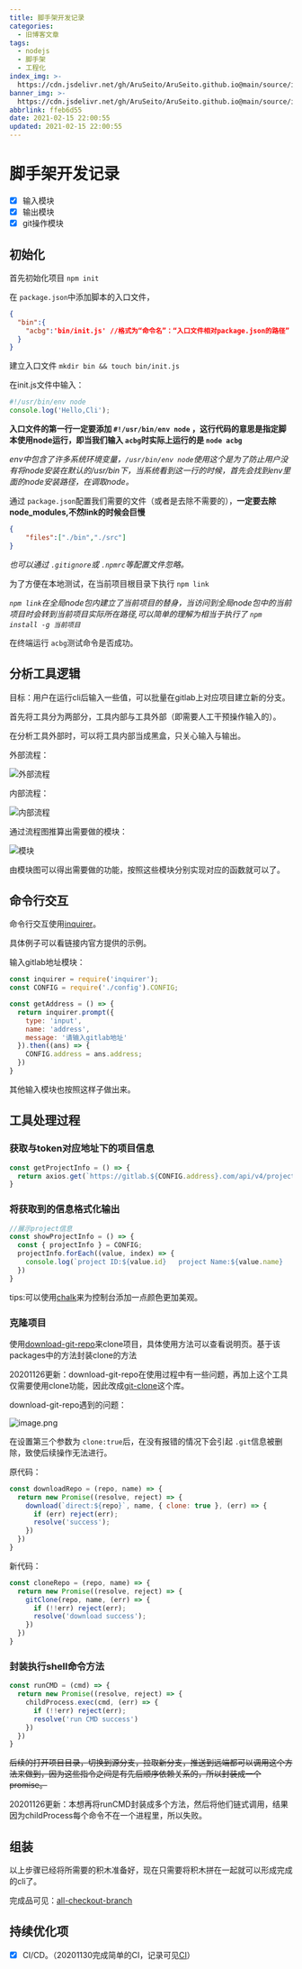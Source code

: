 ```yaml
---
title: 脚手架开发记录
categories:
  - 旧博客文章
tags:
  - nodejs
  - 脚手架
  - 工程化
index_img: >-
  https://cdn.jsdelivr.net/gh/AruSeito/AruSeito.github.io@main/source/img/banner/bg19.jpg
banner_img: >-
  https://cdn.jsdelivr.net/gh/AruSeito/AruSeito.github.io@main/source/img/banner/bg19.jpg
abbrlink: ffeb6d55
date: 2021-02-15 22:00:55
updated: 2021-02-15 22:00:55
---
```

# 脚手架开发记录

* [x] 输入模块
* [x] 输出模块
* [x] git操作模块

## 初始化

首先初始化项目 `npm init`

在 `package.json`中添加脚本的入口文件，

```json
{
  "bin":{
    "acbg":'bin/init.js' //格式为“命令名”：“入口文件相对package.json的路径”
  }
}
```

建立入口文件 `mkdir bin && touch bin/init.js`

在init.js文件中输入：

```javascript
#!/usr/bin/env node
console.log('Hello,Cli');
```

**入口文件的第一行一定要添加 `#!/usr/bin/env node` ，这行代码的意思是指定脚本使用node运行，即当我们输入 `acbg`时实际上运行的是 `node acbg`**

*env中包含了许多系统环境变量，`/usr/bin/env node`使用这个是为了防止用户没有将node安装在默认的/usr/bin下，当系统看到这一行的时候，首先会找到env里面的node安装路径，在调取node。*

通过 `package.json`配置我们需要的文件（或者是去除不需要的），**一定要去除node_modules,不然link的时候会巨慢**

```json
{
	"files":["./bin","./src"]
}
```

*也可以通过 `.gitignore`或 `.npmrc`等配置文件忽略。*

为了方便在本地测试，在当前项目根目录下执行 `npm link`

*`npm link`在全局node包内建立了当前项目的替身，当访问到全局node包中的当前项目时会转到当前项目实际所在路径,可以简单的理解为相当于执行了 `npm install -g 当前项目`*

在终端运行 `acbg`测试命令是否成功。

## 分析工具逻辑

目标：用户在运行cli后输入一些值，可以批量在gitlab上对应项目建立新的分支。

首先将工具分为两部分，工具内部与工具外部（即需要人工干预操作输入的）。

在分析工具外部时，可以将工具内部当成黑盒，只关心输入与输出。

外部流程：

![外部流程](https://chenxiumiao-1252816278.cos.ap-beijing.myqcloud.com/2020/11/24/%E5%A4%96%E9%83%A8%E6%B5%81%E7%A8%8B.png)

内部流程：

![内部流程](https://chenxiumiao-1252816278.cos.ap-beijing.myqcloud.com/2020/11/24/%E5%86%85%E9%83%A8%E6%B5%81%E7%A8%8B.png)

通过流程图推算出需要做的模块：

![模块](https://chenxiumiao-1252816278.cos.ap-beijing.myqcloud.com/2020/11/24/%E6%A8%A1%E5%9D%97.png)

由模块图可以得出需要做的功能，按照这些模块分别实现对应的函数就可以了。

## 命令行交互

命令行交互使用[inquirer](https://www.npmjs.com/package/inquirer)。

具体例子可以看链接内官方提供的示例。

输入gitlab地址模块：

```javascript
const inquirer = require('inquirer');
const CONFIG = require('./config').CONFIG;

const getAddress = () => {
  return inquirer.prompt({
    type: 'input',
    name: 'address',
    message: '请输入gitlab地址'
  }).then((ans) => {
    CONFIG.address = ans.address;
  })
}
```

其他输入模块也按照这样子做出来。

## 工具处理过程

### 获取与token对应地址下的项目信息

```javascript
const getProjectInfo = () => {
  return axios.get(`https://gitlab.${CONFIG.address}.com/api/v4/projects?private_token=${CONFIG.token}`)
}
```

### 将获取到的信息格式化输出

```javascript
//展示project信息
const showProjectInfo = () => {
  const { projectInfo } = CONFIG;
  projectInfo.forEach((value, index) => {
    console.log(`project ID:${value.id}   project Name:${value.name}    project repo:${value.repo}`);
  })
}
```

tips:可以使用[chalk](https://www.npmjs.com/package/chalk)来为控制台添加一点颜色更加美观。

### 克隆项目

使用[download-git-repo](https://www.npmjs.com/package/download-git-repo)来clone项目，具体使用方法可以查看说明页。基于该packages中的方法封装clone的方法

20201126更新：download-git-repo在使用过程中有一些问题，再加上这个工具仅需要使用clone功能，因此改成[git-clone](https://www.npmjs.com/package/git-clone)这个库。

download-git-repo遇到的问题：

![image.png](https://chenxiumiao-1252816278.cos.ap-beijing.myqcloud.com/2020/11/26/1606398697.png)

在设置第三个参数为 `clone:true`后，在没有报错的情况下会引起 `.git`信息被删除，致使后续操作无法进行。

原代码：

```javascript
const downloadRepo = (repo, name) => {
  return new Promise((resolve, reject) => {
    download(`direct:${repo}`, name, { clone: true }, (err) => {
      if (err) reject(err);
      resolve('success');
    })
  })
}
```

新代码：

```javascript
const cloneRepo = (repo, name) => {
  return new Promise((resolve, reject) => {
    gitClone(repo, name, (err) => {
      if (!!err) reject(err);
      resolve('download success');
    })
  })
}
```

### 封装执行shell命令方法

```javascript
const runCMD = (cmd) => {
  return new Promise((resolve, reject) => {
    childProcess.exec(cmd, (err) => {
      if (!!err) reject(err);
      resolve('run CMD success')
    })
  })
}
```

~~后续的打开项目目录，切换到源分支，拉取新分支，推送到远端都可以调用这个方法来做到，因为这些指令之间是有先后顺序依赖关系的，所以封装成一个promise。~~

20201126更新：本想再将runCMD封装成多个方法，然后将他们链式调用，结果因为childProcess每个命令不在一个进程里，所以失败。

## 组装

以上步骤已经将所需要的积木准备好，现在只需要将积木拼在一起就可以形成完成的cli了。

完成品可见：[all-checkout-branch](https://github.com/AruSeito/all-checkout-gitlab)

## 持续优化项
* [x] CI/CD。（20201130完成简单的CI，记录可见[CI](https://aruseito.github.io/2021/02/15/travis-ci-%E5%AD%A6%E4%B9%A0%E8%AE%B0%E5%BD%95/)）
